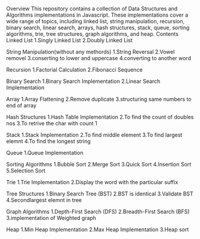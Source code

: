 Overview
This repository contains a collection of Data Structures and Algorithms implementations in Javascript. These implementations cover a wide range of topics, including linked list, string manipulation, recursion, binary search, linear search, arrays, hash structures, stack, queue, sorting algorithms, trie, tree structures, graph algorithms, and heap.
Contents
Linked List
1.Singly Linked List
2.Doubly Linked List

String Manipulation(without any methords)
1.String Reversal
2.Vowel removel
3.conserting to lower and uppercase
4.converting to another word

Recursion
1.Factorial Calculation
2.Fibonacci Sequence

Binary Search
1.Binary Search Implementation
2.Linear Search Implementation

Array
1.Array Flattening
2.Remove duplicate
3.structuring same numbers to end of array

Hash Structures
1.Hash Table Implementation
2.To find the count of doubles nos
3.To retrive the char with count 1

Stack
1.Stack Implementation
2.To find middle element
3.To find largest elemnt
4.To find the longest string

Queue
1.Queue Implementation

Sorting Algorithms
1.Bubble Sort
2.Merge Sort
3.Quick Sort
4.Insertion Sort
5.Selection Sort

Trie
1.Trie Implementation
2.Display the word with the particular suffix

Tree Structures
1.Binary Search Tree (BST)
2.BST is identical
3.Validate BST
4.Secondlargest elemnt in tree

Graph Algorithms
1.Depth-First Search (DFS)
2.Breadth-First Search (BFS)
3.implementation of Weighted graph

Heap
1.Min Heap Implementation
2.Max Heap Implementation
3.Heap sort
